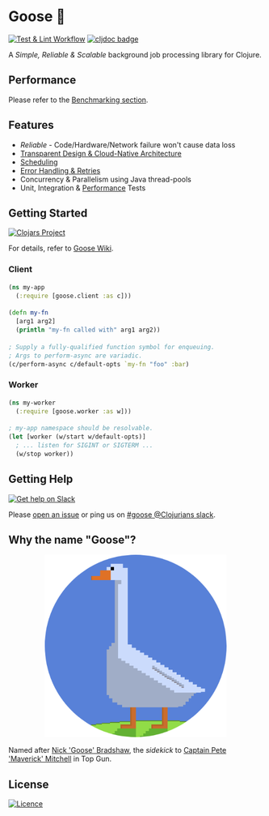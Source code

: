Goose 🦆
=========
[![Test & Lint Workflow](https://github.com/nilenso/goose/actions/workflows/test_lint.yml/badge.svg)](https://github.com/nilenso/goose/actions/workflows/test_lint.yml)
[![cljdoc badge](https://cljdoc.org/badge/com.nilenso/goose)](https://cljdoc.org/d/com.nilenso/goose)

A *Simple, Reliable & Scalable* background job processing library for Clojure.

Performance
---------
Please refer to the [Benchmarking section](https://github.com/nilenso/goose/tree/main/perf).

Features
---------
- *Reliable* - Code/Hardware/Network failure won't cause data loss
- [Transparent Design & Cloud-Native Architecture](https://github.com/nilenso/goose/tree/main/architecture-decisions)
- [Scheduling](https://github.com/nilenso/goose/wiki/Scheduling)
- [Error Handling & Retries](https://github.com/nilenso/goose/wiki/Error-Handling-&-Retries)
- Concurrency & Parallelism using Java thread-pools
- Unit, Integration & [Performance](https://github.com/nilenso/goose/tree/main/perf) Tests

Getting Started
---------

[![Clojars Project](https://img.shields.io/clojars/v/com.nilenso/goose.svg?labelColor=283C67&color=729AD1&style=for-the-badge&logo=clojure&logoColor=fff)](https://clojars.org/com.nilenso/goose)

For details, refer to [Goose Wiki](https://github.com/nilenso/goose/wiki).
### Client

```clojure
(ns my-app
  (:require [goose.client :as c]))

(defn my-fn
  [arg1 arg2]
  (println "my-fn called with" arg1 arg2))

; Supply a fully-qualified function symbol for enqueuing.
; Args to perform-async are variadic.
(c/perform-async c/default-opts `my-fn "foo" :bar)
```

### Worker

```clojure
(ns my-worker
  (:require [goose.worker :as w]))

; my-app namespace should be resolvable.
(let [worker (w/start w/default-opts)]
  ; ... listen for SIGINT or SIGTERM ...
  (w/stop worker))
```

Getting Help
---------
[![Get help on Slack](http://img.shields.io/badge/slack-clojurians%20%23goose-F49109?labelColor=3c0c3c&logo=slack&style=for-the-badge)](https://clojurians.slack.com/channels/goose)

Please [open an issue](https://github.com/nilenso/goose/issues/new) or ping us on [#goose @Clojurians slack](https://clojurians.slack.com/channels/goose).

Why the name "Goose"?
---------
<p align="center">
  <img src="logo/goose-round@2x.png" width="360">
</p>

Named after [Nick 'Goose' Bradshaw](https://historica.fandom.com/wiki/Nick_Bradshaw), the _sidekick_
to [Captain Pete 'Maverick' Mitchell](https://topgun.fandom.com/wiki/Pete_Mitchell) in Top Gun.

License
---------
[![Licence](https://img.shields.io/github/license/Ileriayo/markdown-badges?style=for-the-badge)](./LICENSE)
